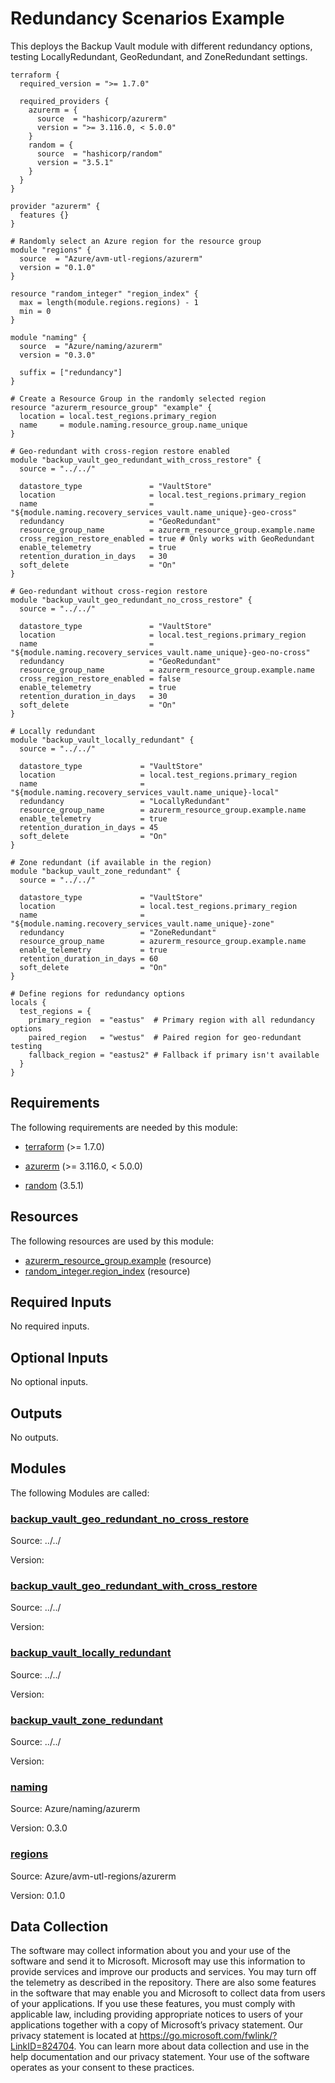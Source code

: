 <!-- BEGIN_TF_DOCS -->
<!-- Code generated by terraform-docs. DO NOT EDIT. -->
# Redundancy Scenarios Example

This deploys the Backup Vault module with different redundancy options, testing LocallyRedundant, GeoRedundant, and ZoneRedundant settings.

```hcl
terraform {
  required_version = ">= 1.7.0"

  required_providers {
    azurerm = {
      source  = "hashicorp/azurerm"
      version = ">= 3.116.0, < 5.0.0"
    }
    random = {
      source  = "hashicorp/random"
      version = "3.5.1"
    }
  }
}

provider "azurerm" {
  features {}
}

# Randomly select an Azure region for the resource group
module "regions" {
  source  = "Azure/avm-utl-regions/azurerm"
  version = "0.1.0"
}

resource "random_integer" "region_index" {
  max = length(module.regions.regions) - 1
  min = 0
}

module "naming" {
  source  = "Azure/naming/azurerm"
  version = "0.3.0"

  suffix = ["redundancy"]
}

# Create a Resource Group in the randomly selected region
resource "azurerm_resource_group" "example" {
  location = local.test_regions.primary_region
  name     = module.naming.resource_group.name_unique
}

# Geo-redundant with cross-region restore enabled
module "backup_vault_geo_redundant_with_cross_restore" {
  source = "../../"

  datastore_type               = "VaultStore"
  location                     = local.test_regions.primary_region
  name                         = "${module.naming.recovery_services_vault.name_unique}-geo-cross"
  redundancy                   = "GeoRedundant"
  resource_group_name          = azurerm_resource_group.example.name
  cross_region_restore_enabled = true # Only works with GeoRedundant
  enable_telemetry             = true
  retention_duration_in_days   = 30
  soft_delete                  = "On"
}

# Geo-redundant without cross-region restore
module "backup_vault_geo_redundant_no_cross_restore" {
  source = "../../"

  datastore_type               = "VaultStore"
  location                     = local.test_regions.primary_region
  name                         = "${module.naming.recovery_services_vault.name_unique}-geo-no-cross"
  redundancy                   = "GeoRedundant"
  resource_group_name          = azurerm_resource_group.example.name
  cross_region_restore_enabled = false
  enable_telemetry             = true
  retention_duration_in_days   = 30
  soft_delete                  = "On"
}

# Locally redundant
module "backup_vault_locally_redundant" {
  source = "../../"

  datastore_type             = "VaultStore"
  location                   = local.test_regions.primary_region
  name                       = "${module.naming.recovery_services_vault.name_unique}-local"
  redundancy                 = "LocallyRedundant"
  resource_group_name        = azurerm_resource_group.example.name
  enable_telemetry           = true
  retention_duration_in_days = 45
  soft_delete                = "On"
}

# Zone redundant (if available in the region)
module "backup_vault_zone_redundant" {
  source = "../../"

  datastore_type             = "VaultStore"
  location                   = local.test_regions.primary_region
  name                       = "${module.naming.recovery_services_vault.name_unique}-zone"
  redundancy                 = "ZoneRedundant"
  resource_group_name        = azurerm_resource_group.example.name
  enable_telemetry           = true
  retention_duration_in_days = 60
  soft_delete                = "On"
}

# Define regions for redundancy options
locals {
  test_regions = {
    primary_region  = "eastus"  # Primary region with all redundancy options
    paired_region   = "westus"  # Paired region for geo-redundant testing
    fallback_region = "eastus2" # Fallback if primary isn't available
  }
}
```

<!-- markdownlint-disable MD033 -->
## Requirements

The following requirements are needed by this module:

- <a name="requirement_terraform"></a> [terraform](#requirement\_terraform) (>= 1.7.0)

- <a name="requirement_azurerm"></a> [azurerm](#requirement\_azurerm) (>= 3.116.0, < 5.0.0)

- <a name="requirement_random"></a> [random](#requirement\_random) (3.5.1)

## Resources

The following resources are used by this module:

- [azurerm_resource_group.example](https://registry.terraform.io/providers/hashicorp/azurerm/latest/docs/resources/resource_group) (resource)
- [random_integer.region_index](https://registry.terraform.io/providers/hashicorp/random/3.5.1/docs/resources/integer) (resource)

<!-- markdownlint-disable MD013 -->
## Required Inputs

No required inputs.

## Optional Inputs

No optional inputs.

## Outputs

No outputs.

## Modules

The following Modules are called:

### <a name="module_backup_vault_geo_redundant_no_cross_restore"></a> [backup\_vault\_geo\_redundant\_no\_cross\_restore](#module\_backup\_vault\_geo\_redundant\_no\_cross\_restore)

Source: ../../

Version:

### <a name="module_backup_vault_geo_redundant_with_cross_restore"></a> [backup\_vault\_geo\_redundant\_with\_cross\_restore](#module\_backup\_vault\_geo\_redundant\_with\_cross\_restore)

Source: ../../

Version:

### <a name="module_backup_vault_locally_redundant"></a> [backup\_vault\_locally\_redundant](#module\_backup\_vault\_locally\_redundant)

Source: ../../

Version:

### <a name="module_backup_vault_zone_redundant"></a> [backup\_vault\_zone\_redundant](#module\_backup\_vault\_zone\_redundant)

Source: ../../

Version:

### <a name="module_naming"></a> [naming](#module\_naming)

Source: Azure/naming/azurerm

Version: 0.3.0

### <a name="module_regions"></a> [regions](#module\_regions)

Source: Azure/avm-utl-regions/azurerm

Version: 0.1.0

<!-- markdownlint-disable-next-line MD041 -->
## Data Collection

The software may collect information about you and your use of the software and send it to Microsoft. Microsoft may use this information to provide services and improve our products and services. You may turn off the telemetry as described in the repository. There are also some features in the software that may enable you and Microsoft to collect data from users of your applications. If you use these features, you must comply with applicable law, including providing appropriate notices to users of your applications together with a copy of Microsoft’s privacy statement. Our privacy statement is located at <https://go.microsoft.com/fwlink/?LinkID=824704>. You can learn more about data collection and use in the help documentation and our privacy statement. Your use of the software operates as your consent to these practices.
<!-- END_TF_DOCS -->